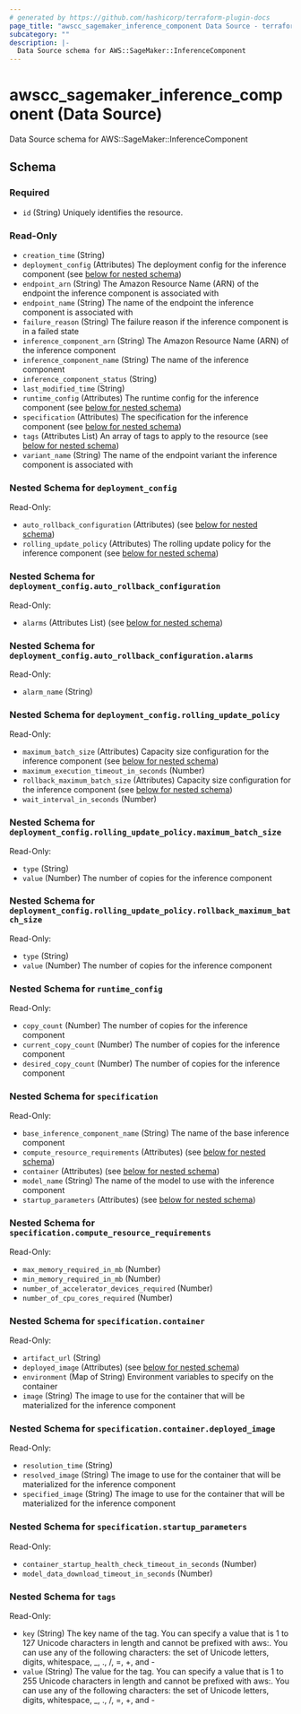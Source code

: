 ```yaml
---
# generated by https://github.com/hashicorp/terraform-plugin-docs
page_title: "awscc_sagemaker_inference_component Data Source - terraform-provider-awscc"
subcategory: ""
description: |-
  Data Source schema for AWS::SageMaker::InferenceComponent
---
```


# awscc_sagemaker_inference_component (Data Source)

Data Source schema for AWS::SageMaker::InferenceComponent



<!-- schema generated by tfplugindocs -->
## Schema

### Required

- `id` (String) Uniquely identifies the resource.

### Read-Only

- `creation_time` (String)
- `deployment_config` (Attributes) The deployment config for the inference component (see [below for nested schema](#nestedatt--deployment_config))
- `endpoint_arn` (String) The Amazon Resource Name (ARN) of the endpoint the inference component is associated with
- `endpoint_name` (String) The name of the endpoint the inference component is associated with
- `failure_reason` (String) The failure reason if the inference component is in a failed state
- `inference_component_arn` (String) The Amazon Resource Name (ARN) of the inference component
- `inference_component_name` (String) The name of the inference component
- `inference_component_status` (String)
- `last_modified_time` (String)
- `runtime_config` (Attributes) The runtime config for the inference component (see [below for nested schema](#nestedatt--runtime_config))
- `specification` (Attributes) The specification for the inference component (see [below for nested schema](#nestedatt--specification))
- `tags` (Attributes List) An array of tags to apply to the resource (see [below for nested schema](#nestedatt--tags))
- `variant_name` (String) The name of the endpoint variant the inference component is associated with

<a id="nestedatt--deployment_config"></a>
### Nested Schema for `deployment_config`

Read-Only:

- `auto_rollback_configuration` (Attributes) (see [below for nested schema](#nestedatt--deployment_config--auto_rollback_configuration))
- `rolling_update_policy` (Attributes) The rolling update policy for the inference component (see [below for nested schema](#nestedatt--deployment_config--rolling_update_policy))

<a id="nestedatt--deployment_config--auto_rollback_configuration"></a>
### Nested Schema for `deployment_config.auto_rollback_configuration`

Read-Only:

- `alarms` (Attributes List) (see [below for nested schema](#nestedatt--deployment_config--auto_rollback_configuration--alarms))

<a id="nestedatt--deployment_config--auto_rollback_configuration--alarms"></a>
### Nested Schema for `deployment_config.auto_rollback_configuration.alarms`

Read-Only:

- `alarm_name` (String)



<a id="nestedatt--deployment_config--rolling_update_policy"></a>
### Nested Schema for `deployment_config.rolling_update_policy`

Read-Only:

- `maximum_batch_size` (Attributes) Capacity size configuration for the inference component (see [below for nested schema](#nestedatt--deployment_config--rolling_update_policy--maximum_batch_size))
- `maximum_execution_timeout_in_seconds` (Number)
- `rollback_maximum_batch_size` (Attributes) Capacity size configuration for the inference component (see [below for nested schema](#nestedatt--deployment_config--rolling_update_policy--rollback_maximum_batch_size))
- `wait_interval_in_seconds` (Number)

<a id="nestedatt--deployment_config--rolling_update_policy--maximum_batch_size"></a>
### Nested Schema for `deployment_config.rolling_update_policy.maximum_batch_size`

Read-Only:

- `type` (String)
- `value` (Number) The number of copies for the inference component


<a id="nestedatt--deployment_config--rolling_update_policy--rollback_maximum_batch_size"></a>
### Nested Schema for `deployment_config.rolling_update_policy.rollback_maximum_batch_size`

Read-Only:

- `type` (String)
- `value` (Number) The number of copies for the inference component




<a id="nestedatt--runtime_config"></a>
### Nested Schema for `runtime_config`

Read-Only:

- `copy_count` (Number) The number of copies for the inference component
- `current_copy_count` (Number) The number of copies for the inference component
- `desired_copy_count` (Number) The number of copies for the inference component


<a id="nestedatt--specification"></a>
### Nested Schema for `specification`

Read-Only:

- `base_inference_component_name` (String) The name of the base inference component
- `compute_resource_requirements` (Attributes) (see [below for nested schema](#nestedatt--specification--compute_resource_requirements))
- `container` (Attributes) (see [below for nested schema](#nestedatt--specification--container))
- `model_name` (String) The name of the model to use with the inference component
- `startup_parameters` (Attributes) (see [below for nested schema](#nestedatt--specification--startup_parameters))

<a id="nestedatt--specification--compute_resource_requirements"></a>
### Nested Schema for `specification.compute_resource_requirements`

Read-Only:

- `max_memory_required_in_mb` (Number)
- `min_memory_required_in_mb` (Number)
- `number_of_accelerator_devices_required` (Number)
- `number_of_cpu_cores_required` (Number)


<a id="nestedatt--specification--container"></a>
### Nested Schema for `specification.container`

Read-Only:

- `artifact_url` (String)
- `deployed_image` (Attributes) (see [below for nested schema](#nestedatt--specification--container--deployed_image))
- `environment` (Map of String) Environment variables to specify on the container
- `image` (String) The image to use for the container that will be materialized for the inference component

<a id="nestedatt--specification--container--deployed_image"></a>
### Nested Schema for `specification.container.deployed_image`

Read-Only:

- `resolution_time` (String)
- `resolved_image` (String) The image to use for the container that will be materialized for the inference component
- `specified_image` (String) The image to use for the container that will be materialized for the inference component



<a id="nestedatt--specification--startup_parameters"></a>
### Nested Schema for `specification.startup_parameters`

Read-Only:

- `container_startup_health_check_timeout_in_seconds` (Number)
- `model_data_download_timeout_in_seconds` (Number)



<a id="nestedatt--tags"></a>
### Nested Schema for `tags`

Read-Only:

- `key` (String) The key name of the tag. You can specify a value that is 1 to 127 Unicode characters in length and cannot be prefixed with aws:. You can use any of the following characters: the set of Unicode letters, digits, whitespace, _, ., /, =, +, and -
- `value` (String) The value for the tag. You can specify a value that is 1 to 255 Unicode characters in length and cannot be prefixed with aws:. You can use any of the following characters: the set of Unicode letters, digits, whitespace, _, ., /, =, +, and -
